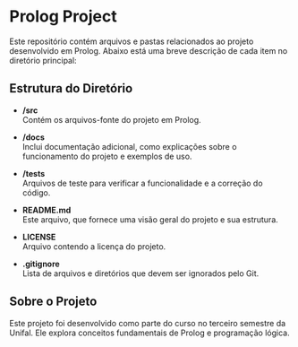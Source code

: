 # Prolog Project

Este repositório contém arquivos e pastas relacionados ao projeto desenvolvido em Prolog. Abaixo está uma breve descrição de cada item no diretório principal:

## Estrutura do Diretório

- **/src**  
    Contém os arquivos-fonte do projeto em Prolog.

- **/docs**  
    Inclui documentação adicional, como explicações sobre o funcionamento do projeto e exemplos de uso.

- **/tests**  
    Arquivos de teste para verificar a funcionalidade e a correção do código.

- **README.md**  
    Este arquivo, que fornece uma visão geral do projeto e sua estrutura.

- **LICENSE**  
    Arquivo contendo a licença do projeto.

- **.gitignore**  
    Lista de arquivos e diretórios que devem ser ignorados pelo Git.

## Sobre o Projeto

Este projeto foi desenvolvido como parte do curso no terceiro semestre da Unifal. Ele explora conceitos fundamentais de Prolog e programação lógica.
